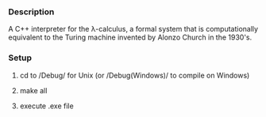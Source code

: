 ### Description ###

A C++ interpreter for the λ-calculus, a formal system that is computationally equivalent to the Turing machine invented by Alonzo Church in the 1930's.

### Setup ###

1. cd to /Debug/ for Unix (or /Debug(Windows)/ to compile on Windows)

2. make all

3. execute .exe file